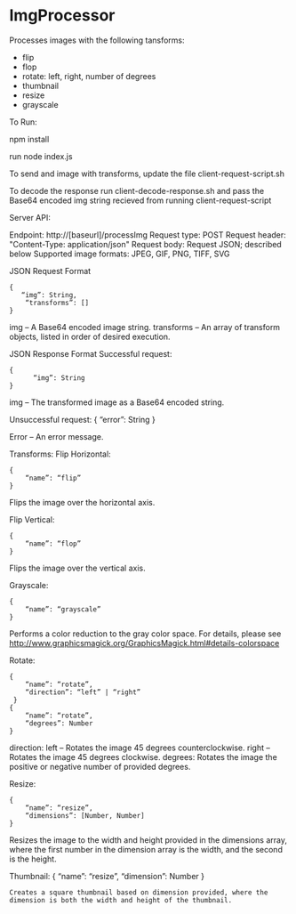 # ImgProcessor

Processes images with the following tansforms:
- flip
- flop
- rotate: left, right, number of degrees
- thumbnail
- resize
- grayscale

To Run:

npm install 

run node index.js

To send and image with transforms, update the file client-request-script.sh

To decode the response run client-decode-response.sh and pass the Base64 encoded img string recieved from running client-request-script

Server API:

Endpoint: http://[baseurl]/processImg
Request type: POST
Request header: "Content-Type: application/json"
Request body: Request JSON; described below
Supported image formats: JPEG, GIF, PNG, TIFF, SVG

JSON Request Format 
```
{
   “img”: String,
    “transforms”: []
}
```
img – A Base64 encoded image string.
transforms – An array of transform objects, listed in order of desired execution.

JSON Response Format
Successful request:
```
{
      “img”: String 
}
```
img – The transformed image as a Base64 encoded string.

Unsuccessful request:
{
    “error”: String
}

Error – An error message.

Transforms:
Flip Horizontal:
```
{
    “name”: “flip”
}
 ```
Flips the image over the horizontal axis.

Flip Vertical:
```
{
    “name”: “flop”
}
```
Flips the image over the vertical axis.

Grayscale:
```
{
    “name”: “grayscale”
}
```
Performs a color reduction to the gray color space. For details, please see http://www.graphicsmagick.org/GraphicsMagick.html#details-colorspace 

Rotate:
```
{
    “name”: “rotate”,
    “direction”: “left” | “right”
 }
{
    “name”: “rotate”,
    “degrees”: Number
}
```
direction:
left – Rotates the image 45 degrees counterclockwise. 
right – Rotates the image 45 degrees clockwise. 
degrees: Rotates the image the positive or negative number of provided degrees.

Resize:
```
{
    “name”: “resize”,
    “dimensions”: [Number, Number]
}
```
Resizes the image to the width and height provided in the dimensions array, where the first number in the dimension array is the width, and the second is the height.

Thumbnail:
{
    “name”: “resize”,
    “dimension”: Number
}
```
Creates a square thumbnail based on dimension provided, where the dimension is both the width and height of the thumbnail.
